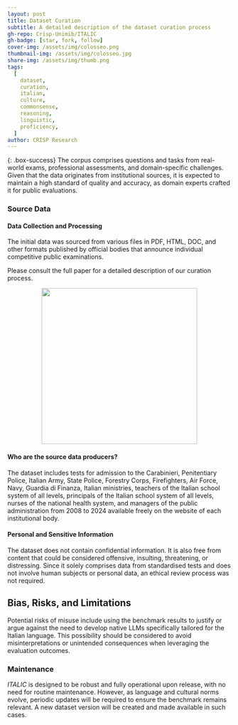 ```yaml
---
layout: post
title: Dataset Curation
subtitle: A detailed description of the dataset curation process
gh-repo: Crisp-Unimib/ITALIC
gh-badge: [star, fork, follow]
cover-img: /assets/img/colosseo.png
thumbnail-img: /assets/img/colosseo.jpg
share-img: /assets/img/thumb.png
tags:
  [
    dataset,
    curation,
    italian,
    culture,
    commonsense,
    reasoning,
    linguistic,
    proficiency,
  ]
author: CRISP Research
---
```


{: .box-success}
The corpus comprises questions and tasks from real-world exams, professional assessments, and domain-specific challenges.
Given that the data originates from institutional sources, it is expected to maintain a high standard of quality and accuracy, as domain experts crafted it for public evaluations.

<!-- Motivation for the creation of this dataset. -->

### Source Data

<!-- This section describes the source data (e.g. news text and headlines, social media posts, translated sentences, ...). -->

#### Data Collection and Processing

<!-- This section describes the data collection and processing process such as data selection criteria, filtering and normalization methods, tools and libraries used, etc. -->

The initial data was sourced from various files in PDF, HTML, DOC, and other formats published by official bodies that announce individual competitive public examinations.

Please consult the full paper for a detailed description of our curation process.

<center><img src="./img/assets/workflow.svg" width="350" height="350" /></center>

#### Who are the source data producers?

<!-- This section describes the people or systems who originally created the data. It should also include self-reported demographic or identity information for the source data creators if this information is available. -->

The dataset includes tests for admission to the Carabinieri, Penitentiary Police, Italian Army, State Police, Forestry Corps, Firefighters, Air Force, Navy, Guardia di Finanza, Italian ministries, teachers of the Italian school system of all levels, principals of the Italian school system of all levels, nurses of the national health system, and managers of the public administration from 2008 to 2024 available freely on the website of each institutional body.

#### Personal and Sensitive Information

<!-- State whether the dataset contains data that might be considered personal, sensitive, or private (e.g., data that reveals addresses, uniquely identifiable names or aliases, racial or ethnic origins, sexual orientations, religious beliefs, political opinions, financial or health data, etc.). If efforts were made to anonymize the data, describe the anonymization process. -->

The dataset does not contain confidential information.
It is also free from content that could be considered offensive, insulting, threatening, or distressing. Since it solely comprises data from standardised tests and does not involve human subjects or personal data, an ethical review process was not required.

## Bias, Risks, and Limitations

<!-- This section is meant to convey both technical and sociotechnical limitations. -->

Potential risks of misuse include using the benchmark results to justify or argue against the need to develop native LLMs specifically tailored for the Italian language.
This possibility should be considered to avoid misinterpretations or unintended consequences when leveraging the evaluation outcomes.

### Maintenance

_ITALIC_ is designed to be robust and fully operational upon release, with no need for routine maintenance. However, as language and cultural norms evolve, periodic updates will be required to ensure the benchmark remains relevant. A new dataset version will be created and made available in such cases.
